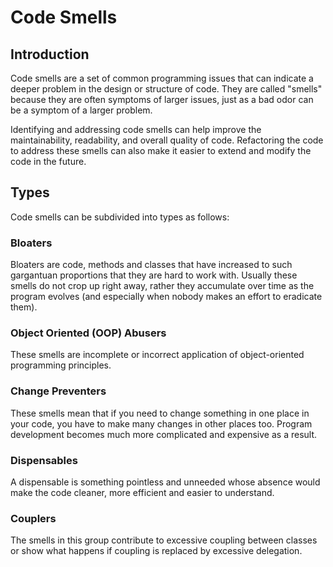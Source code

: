 # Code Smells

## Introduction

Code smells are a set of common programming issues that can indicate a deeper problem in the design or structure of code. They are called "smells" because they are often symptoms of larger issues, just as a bad odor can be a symptom of a larger problem.

Identifying and addressing code smells can help improve the maintainability, readability, and overall quality of code. Refactoring the code to address these smells can also make it easier to extend and modify the code in the future.

## Types

Code smells can be subdivided into types as follows:

### Bloaters

Bloaters are code, methods and classes that have increased to such gargantuan proportions that they are hard to work with. Usually these smells do not crop up right away, rather they accumulate over time as the program evolves (and especially when nobody makes an effort to eradicate them).

### Object Oriented (OOP) Abusers

These smells are incomplete or incorrect application of object-oriented programming principles.

### Change Preventers

These smells mean that if you need to change something in one place in your code, you have to make many changes in other places too. Program development becomes much more complicated and expensive as a result.

### Dispensables

A dispensable is something pointless and unneeded whose absence would make the code cleaner, more efficient and easier to understand.

### Couplers

The smells in this group contribute to excessive coupling between classes or show what happens if coupling is replaced by excessive delegation.
